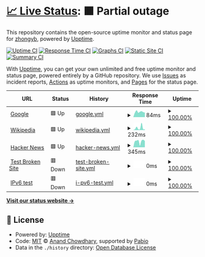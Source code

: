 # [📈 Live Status](https://demo.upptime.js.org): <!--live status--> **🟧 Partial outage**

This repository contains the open-source uptime monitor and status page for [zhongyb](https://demo.upptime.js.org), powered by [Upptime](https://github.com/upptime/upptime).

[![Uptime CI](https://github.com/zhongyb/upptime-serv00/workflows/Uptime%20CI/badge.svg)](https://github.com/zhongyb/upptime-serv00/actions?query=workflow%3A%22Uptime+CI%22)
[![Response Time CI](https://github.com/zhongyb/upptime-serv00/workflows/Response%20Time%20CI/badge.svg)](https://github.com/zhongyb/upptime-serv00/actions?query=workflow%3A%22Response+Time+CI%22)
[![Graphs CI](https://github.com/zhongyb/upptime-serv00/workflows/Graphs%20CI/badge.svg)](https://github.com/zhongyb/upptime-serv00/actions?query=workflow%3A%22Graphs+CI%22)
[![Static Site CI](https://github.com/zhongyb/upptime-serv00/workflows/Static%20Site%20CI/badge.svg)](https://github.com/zhongyb/upptime-serv00/actions?query=workflow%3A%22Static+Site+CI%22)
[![Summary CI](https://github.com/zhongyb/upptime-serv00/workflows/Summary%20CI/badge.svg)](https://github.com/zhongyb/upptime-serv00/actions?query=workflow%3A%22Summary+CI%22)

With [Upptime](https://upptime.js.org), you can get your own unlimited and free uptime monitor and status page, powered entirely by a GitHub repository. We use [Issues](https://github.com/zhongyb/upptime-serv00/issues) as incident reports, [Actions](https://github.com/zhongyb/upptime-serv00/actions) as uptime monitors, and [Pages](https://demo.upptime.js.org) for the status page.

<!--start: status pages-->
<!-- This summary is generated by Upptime (https://github.com/upptime/upptime) -->
<!-- Do not edit this manually, your changes will be overwritten -->
<!-- prettier-ignore -->
| URL | Status | History | Response Time | Uptime |
| --- | ------ | ------- | ------------- | ------ |
| <img alt="" src="https://icons.duckduckgo.com/ip3/www.google.com.ico" height="13"> [Google](https://www.google.com) | 🟩 Up | [google.yml](https://github.com/zhongyb/upptime-serv00/commits/HEAD/history/google.yml) | <details><summary><img alt="Response time graph" src="./graphs/google/response-time-week.png" height="20"> 84ms</summary><br><a href="https://zhongyb.serv00.net/history/google"><img alt="Response time 112" src="https://img.shields.io/endpoint?url=https%3A%2F%2Fraw.githubusercontent.com%2Fzhongyb%2Fupptime-serv00%2FHEAD%2Fapi%2Fgoogle%2Fresponse-time.json"></a><br><a href="https://zhongyb.serv00.net/history/google"><img alt="24-hour response time 93" src="https://img.shields.io/endpoint?url=https%3A%2F%2Fraw.githubusercontent.com%2Fzhongyb%2Fupptime-serv00%2FHEAD%2Fapi%2Fgoogle%2Fresponse-time-day.json"></a><br><a href="https://zhongyb.serv00.net/history/google"><img alt="7-day response time 84" src="https://img.shields.io/endpoint?url=https%3A%2F%2Fraw.githubusercontent.com%2Fzhongyb%2Fupptime-serv00%2FHEAD%2Fapi%2Fgoogle%2Fresponse-time-week.json"></a><br><a href="https://zhongyb.serv00.net/history/google"><img alt="30-day response time 95" src="https://img.shields.io/endpoint?url=https%3A%2F%2Fraw.githubusercontent.com%2Fzhongyb%2Fupptime-serv00%2FHEAD%2Fapi%2Fgoogle%2Fresponse-time-month.json"></a><br><a href="https://zhongyb.serv00.net/history/google"><img alt="1-year response time 112" src="https://img.shields.io/endpoint?url=https%3A%2F%2Fraw.githubusercontent.com%2Fzhongyb%2Fupptime-serv00%2FHEAD%2Fapi%2Fgoogle%2Fresponse-time-year.json"></a></details> | <details><summary><a href="https://zhongyb.serv00.net/history/google">100.00%</a></summary><a href="https://zhongyb.serv00.net/history/google"><img alt="All-time uptime 100.00%" src="https://img.shields.io/endpoint?url=https%3A%2F%2Fraw.githubusercontent.com%2Fzhongyb%2Fupptime-serv00%2FHEAD%2Fapi%2Fgoogle%2Fuptime.json"></a><br><a href="https://zhongyb.serv00.net/history/google"><img alt="24-hour uptime 100.00%" src="https://img.shields.io/endpoint?url=https%3A%2F%2Fraw.githubusercontent.com%2Fzhongyb%2Fupptime-serv00%2FHEAD%2Fapi%2Fgoogle%2Fuptime-day.json"></a><br><a href="https://zhongyb.serv00.net/history/google"><img alt="7-day uptime 100.00%" src="https://img.shields.io/endpoint?url=https%3A%2F%2Fraw.githubusercontent.com%2Fzhongyb%2Fupptime-serv00%2FHEAD%2Fapi%2Fgoogle%2Fuptime-week.json"></a><br><a href="https://zhongyb.serv00.net/history/google"><img alt="30-day uptime 100.00%" src="https://img.shields.io/endpoint?url=https%3A%2F%2Fraw.githubusercontent.com%2Fzhongyb%2Fupptime-serv00%2FHEAD%2Fapi%2Fgoogle%2Fuptime-month.json"></a><br><a href="https://zhongyb.serv00.net/history/google"><img alt="1-year uptime 100.00%" src="https://img.shields.io/endpoint?url=https%3A%2F%2Fraw.githubusercontent.com%2Fzhongyb%2Fupptime-serv00%2FHEAD%2Fapi%2Fgoogle%2Fuptime-year.json"></a></details>
| <img alt="" src="https://icons.duckduckgo.com/ip3/en.wikipedia.org.ico" height="13"> [Wikipedia](https://en.wikipedia.org) | 🟩 Up | [wikipedia.yml](https://github.com/zhongyb/upptime-serv00/commits/HEAD/history/wikipedia.yml) | <details><summary><img alt="Response time graph" src="./graphs/wikipedia/response-time-week.png" height="20"> 232ms</summary><br><a href="https://zhongyb.serv00.net/history/wikipedia"><img alt="Response time 215" src="https://img.shields.io/endpoint?url=https%3A%2F%2Fraw.githubusercontent.com%2Fzhongyb%2Fupptime-serv00%2FHEAD%2Fapi%2Fwikipedia%2Fresponse-time.json"></a><br><a href="https://zhongyb.serv00.net/history/wikipedia"><img alt="24-hour response time 205" src="https://img.shields.io/endpoint?url=https%3A%2F%2Fraw.githubusercontent.com%2Fzhongyb%2Fupptime-serv00%2FHEAD%2Fapi%2Fwikipedia%2Fresponse-time-day.json"></a><br><a href="https://zhongyb.serv00.net/history/wikipedia"><img alt="7-day response time 232" src="https://img.shields.io/endpoint?url=https%3A%2F%2Fraw.githubusercontent.com%2Fzhongyb%2Fupptime-serv00%2FHEAD%2Fapi%2Fwikipedia%2Fresponse-time-week.json"></a><br><a href="https://zhongyb.serv00.net/history/wikipedia"><img alt="30-day response time 188" src="https://img.shields.io/endpoint?url=https%3A%2F%2Fraw.githubusercontent.com%2Fzhongyb%2Fupptime-serv00%2FHEAD%2Fapi%2Fwikipedia%2Fresponse-time-month.json"></a><br><a href="https://zhongyb.serv00.net/history/wikipedia"><img alt="1-year response time 215" src="https://img.shields.io/endpoint?url=https%3A%2F%2Fraw.githubusercontent.com%2Fzhongyb%2Fupptime-serv00%2FHEAD%2Fapi%2Fwikipedia%2Fresponse-time-year.json"></a></details> | <details><summary><a href="https://zhongyb.serv00.net/history/wikipedia">100.00%</a></summary><a href="https://zhongyb.serv00.net/history/wikipedia"><img alt="All-time uptime 100.00%" src="https://img.shields.io/endpoint?url=https%3A%2F%2Fraw.githubusercontent.com%2Fzhongyb%2Fupptime-serv00%2FHEAD%2Fapi%2Fwikipedia%2Fuptime.json"></a><br><a href="https://zhongyb.serv00.net/history/wikipedia"><img alt="24-hour uptime 100.00%" src="https://img.shields.io/endpoint?url=https%3A%2F%2Fraw.githubusercontent.com%2Fzhongyb%2Fupptime-serv00%2FHEAD%2Fapi%2Fwikipedia%2Fuptime-day.json"></a><br><a href="https://zhongyb.serv00.net/history/wikipedia"><img alt="7-day uptime 100.00%" src="https://img.shields.io/endpoint?url=https%3A%2F%2Fraw.githubusercontent.com%2Fzhongyb%2Fupptime-serv00%2FHEAD%2Fapi%2Fwikipedia%2Fuptime-week.json"></a><br><a href="https://zhongyb.serv00.net/history/wikipedia"><img alt="30-day uptime 100.00%" src="https://img.shields.io/endpoint?url=https%3A%2F%2Fraw.githubusercontent.com%2Fzhongyb%2Fupptime-serv00%2FHEAD%2Fapi%2Fwikipedia%2Fuptime-month.json"></a><br><a href="https://zhongyb.serv00.net/history/wikipedia"><img alt="1-year uptime 100.00%" src="https://img.shields.io/endpoint?url=https%3A%2F%2Fraw.githubusercontent.com%2Fzhongyb%2Fupptime-serv00%2FHEAD%2Fapi%2Fwikipedia%2Fuptime-year.json"></a></details>
| <img alt="" src="https://icons.duckduckgo.com/ip3/news.ycombinator.com.ico" height="13"> [Hacker News](https://news.ycombinator.com) | 🟩 Up | [hacker-news.yml](https://github.com/zhongyb/upptime-serv00/commits/HEAD/history/hacker-news.yml) | <details><summary><img alt="Response time graph" src="./graphs/hacker-news/response-time-week.png" height="20"> 345ms</summary><br><a href="https://zhongyb.serv00.net/history/hacker-news"><img alt="Response time 344" src="https://img.shields.io/endpoint?url=https%3A%2F%2Fraw.githubusercontent.com%2Fzhongyb%2Fupptime-serv00%2FHEAD%2Fapi%2Fhacker-news%2Fresponse-time.json"></a><br><a href="https://zhongyb.serv00.net/history/hacker-news"><img alt="24-hour response time 327" src="https://img.shields.io/endpoint?url=https%3A%2F%2Fraw.githubusercontent.com%2Fzhongyb%2Fupptime-serv00%2FHEAD%2Fapi%2Fhacker-news%2Fresponse-time-day.json"></a><br><a href="https://zhongyb.serv00.net/history/hacker-news"><img alt="7-day response time 345" src="https://img.shields.io/endpoint?url=https%3A%2F%2Fraw.githubusercontent.com%2Fzhongyb%2Fupptime-serv00%2FHEAD%2Fapi%2Fhacker-news%2Fresponse-time-week.json"></a><br><a href="https://zhongyb.serv00.net/history/hacker-news"><img alt="30-day response time 362" src="https://img.shields.io/endpoint?url=https%3A%2F%2Fraw.githubusercontent.com%2Fzhongyb%2Fupptime-serv00%2FHEAD%2Fapi%2Fhacker-news%2Fresponse-time-month.json"></a><br><a href="https://zhongyb.serv00.net/history/hacker-news"><img alt="1-year response time 344" src="https://img.shields.io/endpoint?url=https%3A%2F%2Fraw.githubusercontent.com%2Fzhongyb%2Fupptime-serv00%2FHEAD%2Fapi%2Fhacker-news%2Fresponse-time-year.json"></a></details> | <details><summary><a href="https://zhongyb.serv00.net/history/hacker-news">100.00%</a></summary><a href="https://zhongyb.serv00.net/history/hacker-news"><img alt="All-time uptime 100.00%" src="https://img.shields.io/endpoint?url=https%3A%2F%2Fraw.githubusercontent.com%2Fzhongyb%2Fupptime-serv00%2FHEAD%2Fapi%2Fhacker-news%2Fuptime.json"></a><br><a href="https://zhongyb.serv00.net/history/hacker-news"><img alt="24-hour uptime 100.00%" src="https://img.shields.io/endpoint?url=https%3A%2F%2Fraw.githubusercontent.com%2Fzhongyb%2Fupptime-serv00%2FHEAD%2Fapi%2Fhacker-news%2Fuptime-day.json"></a><br><a href="https://zhongyb.serv00.net/history/hacker-news"><img alt="7-day uptime 100.00%" src="https://img.shields.io/endpoint?url=https%3A%2F%2Fraw.githubusercontent.com%2Fzhongyb%2Fupptime-serv00%2FHEAD%2Fapi%2Fhacker-news%2Fuptime-week.json"></a><br><a href="https://zhongyb.serv00.net/history/hacker-news"><img alt="30-day uptime 100.00%" src="https://img.shields.io/endpoint?url=https%3A%2F%2Fraw.githubusercontent.com%2Fzhongyb%2Fupptime-serv00%2FHEAD%2Fapi%2Fhacker-news%2Fuptime-month.json"></a><br><a href="https://zhongyb.serv00.net/history/hacker-news"><img alt="1-year uptime 99.98%" src="https://img.shields.io/endpoint?url=https%3A%2F%2Fraw.githubusercontent.com%2Fzhongyb%2Fupptime-serv00%2FHEAD%2Fapi%2Fhacker-news%2Fuptime-year.json"></a></details>
| <img alt="" src="https://icons.duckduckgo.com/ip3/thissitedoesnotexist.koj.co.ico" height="13"> [Test Broken Site](https://thissitedoesnotexist.koj.co) | 🟥 Down | [test-broken-site.yml](https://github.com/zhongyb/upptime-serv00/commits/HEAD/history/test-broken-site.yml) | <details><summary><img alt="Response time graph" src="./graphs/test-broken-site/response-time-week.png" height="20"> 0ms</summary><br><a href="https://zhongyb.serv00.net/history/test-broken-site"><img alt="Response time 0" src="https://img.shields.io/endpoint?url=https%3A%2F%2Fraw.githubusercontent.com%2Fzhongyb%2Fupptime-serv00%2FHEAD%2Fapi%2Ftest-broken-site%2Fresponse-time.json"></a><br><a href="https://zhongyb.serv00.net/history/test-broken-site"><img alt="24-hour response time 0" src="https://img.shields.io/endpoint?url=https%3A%2F%2Fraw.githubusercontent.com%2Fzhongyb%2Fupptime-serv00%2FHEAD%2Fapi%2Ftest-broken-site%2Fresponse-time-day.json"></a><br><a href="https://zhongyb.serv00.net/history/test-broken-site"><img alt="7-day response time 0" src="https://img.shields.io/endpoint?url=https%3A%2F%2Fraw.githubusercontent.com%2Fzhongyb%2Fupptime-serv00%2FHEAD%2Fapi%2Ftest-broken-site%2Fresponse-time-week.json"></a><br><a href="https://zhongyb.serv00.net/history/test-broken-site"><img alt="30-day response time 0" src="https://img.shields.io/endpoint?url=https%3A%2F%2Fraw.githubusercontent.com%2Fzhongyb%2Fupptime-serv00%2FHEAD%2Fapi%2Ftest-broken-site%2Fresponse-time-month.json"></a><br><a href="https://zhongyb.serv00.net/history/test-broken-site"><img alt="1-year response time 0" src="https://img.shields.io/endpoint?url=https%3A%2F%2Fraw.githubusercontent.com%2Fzhongyb%2Fupptime-serv00%2FHEAD%2Fapi%2Ftest-broken-site%2Fresponse-time-year.json"></a></details> | <details><summary><a href="https://zhongyb.serv00.net/history/test-broken-site">100.00%</a></summary><a href="https://zhongyb.serv00.net/history/test-broken-site"><img alt="All-time uptime 100.00%" src="https://img.shields.io/endpoint?url=https%3A%2F%2Fraw.githubusercontent.com%2Fzhongyb%2Fupptime-serv00%2FHEAD%2Fapi%2Ftest-broken-site%2Fuptime.json"></a><br><a href="https://zhongyb.serv00.net/history/test-broken-site"><img alt="24-hour uptime 100.00%" src="https://img.shields.io/endpoint?url=https%3A%2F%2Fraw.githubusercontent.com%2Fzhongyb%2Fupptime-serv00%2FHEAD%2Fapi%2Ftest-broken-site%2Fuptime-day.json"></a><br><a href="https://zhongyb.serv00.net/history/test-broken-site"><img alt="7-day uptime 100.00%" src="https://img.shields.io/endpoint?url=https%3A%2F%2Fraw.githubusercontent.com%2Fzhongyb%2Fupptime-serv00%2FHEAD%2Fapi%2Ftest-broken-site%2Fuptime-week.json"></a><br><a href="https://zhongyb.serv00.net/history/test-broken-site"><img alt="30-day uptime 100.00%" src="https://img.shields.io/endpoint?url=https%3A%2F%2Fraw.githubusercontent.com%2Fzhongyb%2Fupptime-serv00%2FHEAD%2Fapi%2Ftest-broken-site%2Fuptime-month.json"></a><br><a href="https://zhongyb.serv00.net/history/test-broken-site"><img alt="1-year uptime 100.00%" src="https://img.shields.io/endpoint?url=https%3A%2F%2Fraw.githubusercontent.com%2Fzhongyb%2Fupptime-serv00%2FHEAD%2Fapi%2Ftest-broken-site%2Fuptime-year.json"></a></details>
| <img alt="" src="https://icons.duckduckgo.com/ip3/null.ico" height="13"> [IPv6 test](forwardemail.net) | 🟥 Down | [i-pv6-test.yml](https://github.com/zhongyb/upptime-serv00/commits/HEAD/history/i-pv6-test.yml) | <details><summary><img alt="Response time graph" src="./graphs/i-pv6-test/response-time-week.png" height="20"> 0ms</summary><br><a href="https://zhongyb.serv00.net/history/i-pv6-test"><img alt="Response time 0" src="https://img.shields.io/endpoint?url=https%3A%2F%2Fraw.githubusercontent.com%2Fzhongyb%2Fupptime-serv00%2FHEAD%2Fapi%2Fi-pv6-test%2Fresponse-time.json"></a><br><a href="https://zhongyb.serv00.net/history/i-pv6-test"><img alt="24-hour response time 0" src="https://img.shields.io/endpoint?url=https%3A%2F%2Fraw.githubusercontent.com%2Fzhongyb%2Fupptime-serv00%2FHEAD%2Fapi%2Fi-pv6-test%2Fresponse-time-day.json"></a><br><a href="https://zhongyb.serv00.net/history/i-pv6-test"><img alt="7-day response time 0" src="https://img.shields.io/endpoint?url=https%3A%2F%2Fraw.githubusercontent.com%2Fzhongyb%2Fupptime-serv00%2FHEAD%2Fapi%2Fi-pv6-test%2Fresponse-time-week.json"></a><br><a href="https://zhongyb.serv00.net/history/i-pv6-test"><img alt="30-day response time 0" src="https://img.shields.io/endpoint?url=https%3A%2F%2Fraw.githubusercontent.com%2Fzhongyb%2Fupptime-serv00%2FHEAD%2Fapi%2Fi-pv6-test%2Fresponse-time-month.json"></a><br><a href="https://zhongyb.serv00.net/history/i-pv6-test"><img alt="1-year response time 0" src="https://img.shields.io/endpoint?url=https%3A%2F%2Fraw.githubusercontent.com%2Fzhongyb%2Fupptime-serv00%2FHEAD%2Fapi%2Fi-pv6-test%2Fresponse-time-year.json"></a></details> | <details><summary><a href="https://zhongyb.serv00.net/history/i-pv6-test">100.00%</a></summary><a href="https://zhongyb.serv00.net/history/i-pv6-test"><img alt="All-time uptime 100.00%" src="https://img.shields.io/endpoint?url=https%3A%2F%2Fraw.githubusercontent.com%2Fzhongyb%2Fupptime-serv00%2FHEAD%2Fapi%2Fi-pv6-test%2Fuptime.json"></a><br><a href="https://zhongyb.serv00.net/history/i-pv6-test"><img alt="24-hour uptime 100.00%" src="https://img.shields.io/endpoint?url=https%3A%2F%2Fraw.githubusercontent.com%2Fzhongyb%2Fupptime-serv00%2FHEAD%2Fapi%2Fi-pv6-test%2Fuptime-day.json"></a><br><a href="https://zhongyb.serv00.net/history/i-pv6-test"><img alt="7-day uptime 100.00%" src="https://img.shields.io/endpoint?url=https%3A%2F%2Fraw.githubusercontent.com%2Fzhongyb%2Fupptime-serv00%2FHEAD%2Fapi%2Fi-pv6-test%2Fuptime-week.json"></a><br><a href="https://zhongyb.serv00.net/history/i-pv6-test"><img alt="30-day uptime 100.00%" src="https://img.shields.io/endpoint?url=https%3A%2F%2Fraw.githubusercontent.com%2Fzhongyb%2Fupptime-serv00%2FHEAD%2Fapi%2Fi-pv6-test%2Fuptime-month.json"></a><br><a href="https://zhongyb.serv00.net/history/i-pv6-test"><img alt="1-year uptime 100.00%" src="https://img.shields.io/endpoint?url=https%3A%2F%2Fraw.githubusercontent.com%2Fzhongyb%2Fupptime-serv00%2FHEAD%2Fapi%2Fi-pv6-test%2Fuptime-year.json"></a></details>

<!--end: status pages-->

[**Visit our status website →**](https://demo.upptime.js.org)

## 📄 License

- Powered by: [Upptime](https://github.com/upptime/upptime)
- Code: [MIT](./LICENSE) © [Anand Chowdhary](https://anandchowdhary.com), supported by [Pabio](https://pabio.com)
- Data in the `./history` directory: [Open Database License](https://opendatacommons.org/licenses/odbl/1-0/)
